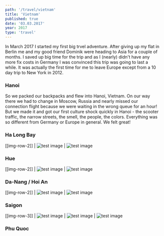 ```yaml
---
path: '/travel/vietnam'
title: 'Vietnam'
published: true
date: '03.03.2017'
year: 2017
type: 'travel'
---
```


In March 2017 I started my first big trvel adventure. After giving up my flat in Berlin me and my good friend Dominik were heading to Asia for a couple of months. I saved up big time for the trip and as I (nearly) didn't have any more fix costs in Germany I was convinced this trip was going to last a while. It was actually the first time for me to leave Europe except from a 10 day trip to New York in 2012.

### Hanoi

So we packed our backpacks and flew into Hanoi, Vietnam. On our way there we had to change in Moscow, Russia and nearly missed our connection flight because we were waiting in the wrong queue for an hour! But we made it and got our first culture shock quickly in Hanoi - the scooter traffic, the narrow streets, the smell, the people, the colors. Everything was so different from Germany or Europe in general. We felt great!

### Ha Long Bay

[[img-row-2]]
| ![test image](photos/v1.jpg "Test")
| ![test image](photos/v2.jpg "Test 2")

### Hue

[[img-row-2]]
| ![test image](photos/v3.jpg "Test")
| ![test image](photos/v4.jpg "Test 2")

### Da-Nang / Hoi An

[[img-row-2]]
| ![test image](photos/v5.jpg "Test")
| ![test image](photos/v6.jpg "Test 2")

### Saigon

[[img-row-3]]
| ![test image](photos/v7.jpg "Test")
| ![test image](photos/v8.jpg "Test")
| ![test image](photos/v9.jpg "Test 2")

### Phu Quoc
